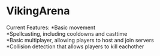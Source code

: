 VikingArena
===========
Current Features:
*Basic movement <br/>
*Spellcasting, including cooldowns and casttime <br/>
*Basic multiplayer, allowing players to host and join servers <br/>
*Collision detection that allows players to kill eachother <br/>
